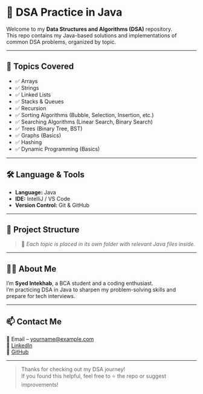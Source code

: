 # 📘 DSA Practice in Java

Welcome to my **Data Structures and Algorithms (DSA)** repository.  
This repo contains my Java-based solutions and implementations of common DSA problems, organized by topic.

---

## 📌 Topics Covered

- ✅ Arrays
- ✅ Strings
- ✅ Linked Lists
- ✅ Stacks & Queues
- ✅ Recursion
- ✅ Sorting Algorithms (Bubble, Selection, Insertion, etc.)
- ✅ Searching Algorithms (Linear Search, Binary Search)
- ✅ Trees (Binary Tree, BST)
- ✅ Graphs (Basics)
- ✅ Hashing
- ✅ Dynamic Programming (Basics)

---

## 🛠 Language & Tools

- **Language:** Java  
- **IDE:** IntelliJ / VS Code  
- **Version Control:** Git & GitHub

---

## 📂 Project Structure

> 📌 *Each topic is placed in its own folder with relevant Java files inside.*

---

## 🙋‍♂️ About Me

I’m **Syed Intekhab**, a BCA student and a coding enthusiast.  
I’m practicing DSA in Java to sharpen my problem-solving skills and prepare for tech interviews.

---

## 📫 Contact Me

📧 Email – yourname@example.com  
🔗 [LinkedIn](https://linkedin.com/in/your-profile)  
🐙 [GitHub](https://github.com/syed-intekhab)

---

> Thanks for checking out my DSA journey!  
> If you found this helpful, feel free to ⭐ the repo or suggest improvements!
